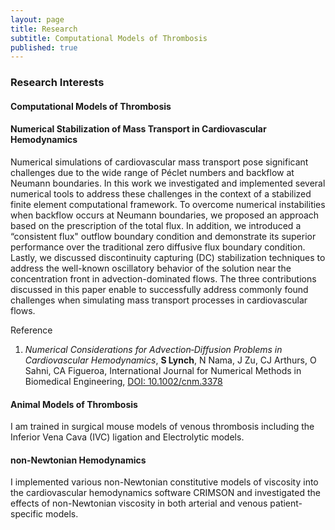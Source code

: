 ```yaml
---
layout: page
title: Research
subtitle: Computational Models of Thrombosis
published: true
---
```


### Research Interests

#### Computational Models of Thrombosis

#### Numerical Stabilization of Mass Transport in Cardiovascular Hemodynamics
Numerical simulations of cardiovascular mass transport pose significant challenges due to the wide range of Péclet numbers and backflow at Neumann boundaries. In
this work we investigated and implemented several numerical tools to address these challenges in the context of a stabilized finite element computational framework. To overcome
numerical instabilities when backflow occurs at Neumann boundaries, we proposed an approach based on the prescription of the total flux. In addition, we introduced a “consistent
flux" outflow boundary condition and demonstrate its superior performance over the traditional zero diffusive flux boundary condition. Lastly, we discussed discontinuity
capturing (DC) stabilization techniques to address the well-known oscillatory behavior of the solution near the concentration front in advection-dominated flows. The three contributions discussed
in this paper enable to successfully address commonly found challenges when simulating mass transport processes in cardiovascular flows.

Reference

1) *Numerical Considerations for Advection‐Diffusion Problems in Cardiovascular Hemodynamics*, **S Lynch**, N Nama, J Zu, CJ Arthurs, O Sahni, CA Figueroa, International Journal for Numerical Methods in Biomedical Engineering, [DOI: 10.1002/cnm.3378](https://doi.org/10.1002/cnm.3378)

#### Animal Models of Thrombosis
I am trained in surgical mouse models of venous thrombosis including the Inferior Vena Cava (IVC) ligation and Electrolytic models. 

#### non-Newtonian Hemodynamics
I implemented various non-Newtonian constitutive models of viscosity into the cardiovascular hemodynamics software CRIMSON and investigated the effects of non-Newtonian viscosity in both arterial and venous patient-specific models.
